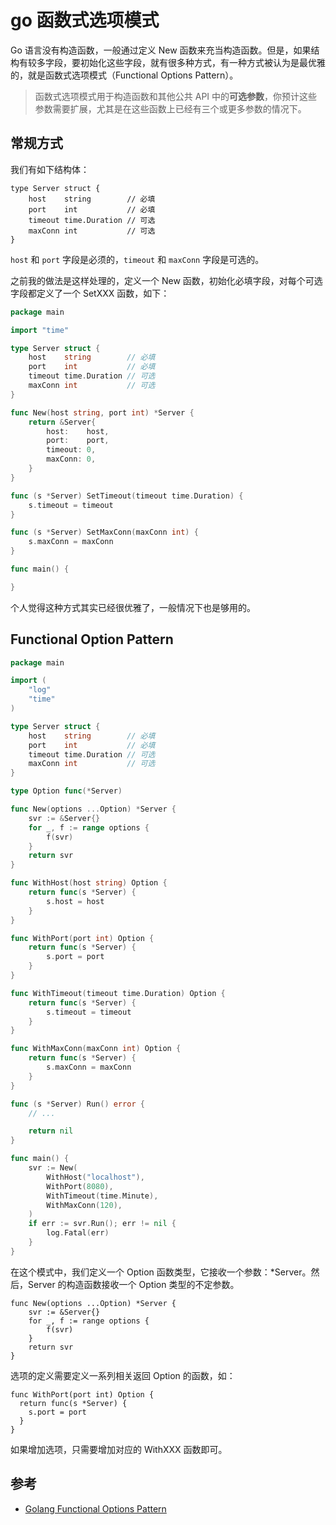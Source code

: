 # go 函数式选项模式


Go 语言没有构造函数，一般通过定义 New 函数来充当构造函数。但是，如果结构有较多字段，要初始化这些字段，就有很多种方式，有一种方式被认为是最优雅的，就是函数式选项模式（Functional Options Pattern）。

> 函数式选项模式用于构造函数和其他公共 API 中的**可选参数**，你预计这些参数需要扩展，尤其是在这些函数上已经有三个或更多参数的情况下。

## 常规方式

我们有如下结构体：

```code
type Server struct {
	host    string        // 必填
	port    int           // 必填
	timeout time.Duration // 可选
	maxConn int           // 可选
}
```

`host` 和 `port` 字段是必须的，`timeout` 和 `maxConn` 字段是可选的。

之前我的做法是这样处理的，定义一个 New 函数，初始化必填字段，对每个可选字段都定义了一个 SetXXX 函数，如下：

```go
package main

import "time"

type Server struct {
	host    string        // 必填
	port    int           // 必填
	timeout time.Duration // 可选
	maxConn int           // 可选
}

func New(host string, port int) *Server {
	return &Server{
		host:    host,
		port:    port,
		timeout: 0,
		maxConn: 0,
	}
}

func (s *Server) SetTimeout(timeout time.Duration) {
	s.timeout = timeout
}

func (s *Server) SetMaxConn(maxConn int) {
	s.maxConn = maxConn
}

func main() {

}

```

个人觉得这种方式其实已经很优雅了，一般情况下也是够用的。

## Functional Option Pattern

```go
package main

import (
	"log"
	"time"
)

type Server struct {
	host    string        // 必填
	port    int           // 必填
	timeout time.Duration // 可选
	maxConn int           // 可选
}

type Option func(*Server)

func New(options ...Option) *Server {
	svr := &Server{}
	for _, f := range options {
		f(svr)
	}
	return svr
}

func WithHost(host string) Option {
	return func(s *Server) {
		s.host = host
	}
}

func WithPort(port int) Option {
	return func(s *Server) {
		s.port = port
	}
}

func WithTimeout(timeout time.Duration) Option {
	return func(s *Server) {
		s.timeout = timeout
	}
}

func WithMaxConn(maxConn int) Option {
	return func(s *Server) {
		s.maxConn = maxConn
	}
}

func (s *Server) Run() error {
	// ...

	return nil
}

func main() {
	svr := New(
		WithHost("localhost"),
		WithPort(8080),
		WithTimeout(time.Minute),
		WithMaxConn(120),
	)
	if err := svr.Run(); err != nil {
		log.Fatal(err)
	}
}

```

在这个模式中，我们定义一个 Option 函数类型，它接收一个参数：*Server。然后，Server 的构造函数接收一个 Option 类型的不定参数。

```code
func New(options ...Option) *Server {
	svr := &Server{}
	for _, f := range options {
		f(svr)
	}
	return svr
}
```

选项的定义需要定义一系列相关返回 Option 的函数，如：

```code
func WithPort(port int) Option {
  return func(s *Server) {
    s.port = port
  }
}
```

如果增加选项，只需要增加对应的 WithXXX 函数即可。


## 参考

+ [Golang Functional Options Pattern](https://golang.cafe/blog/golang-functional-options-pattern.html)
